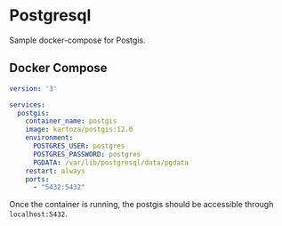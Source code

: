# Postgresql

Sample docker-compose for Postgis.

## Docker Compose

```yaml
version: '3'

services:
  postgis:
    container_name: postgis
    image: kartoza/postgis:12.0
    environment:
      POSTGRES_USER: postgres
      POSTGRES_PASSWORD: postgres
      PGDATA: /var/lib/postgresql/data/pgdata
    restart: always
    ports:
      - "5432:5432"

```

Once the container is running, the postgis should be accessible through `localhost:5432`.
